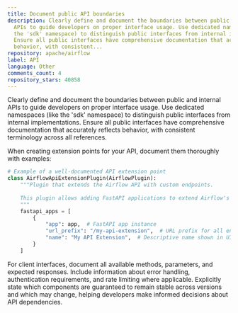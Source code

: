 ```yaml
---
title: Document public API boundaries
description: Clearly define and document the boundaries between public and internal
  APIs to guide developers on proper interface usage. Use dedicated namespaces (like
  the 'sdk' namespace) to distinguish public interfaces from internal implementations.
  Ensure all public interfaces have comprehensive documentation that accurately reflects
  behavior, with consistent...
repository: apache/airflow
label: API
language: Other
comments_count: 4
repository_stars: 40858
---
```


Clearly define and document the boundaries between public and internal APIs to guide developers on proper interface usage. Use dedicated namespaces (like the 'sdk' namespace) to distinguish public interfaces from internal implementations. Ensure all public interfaces have comprehensive documentation that accurately reflects behavior, with consistent terminology across all references.

When creating extension points for your API, document them thoroughly with examples:

```python
# Example of a well-documented API extension point
class AirflowApiExtensionPlugin(AirflowPlugin):
    """Plugin that extends the Airflow API with custom endpoints.
    
    This plugin allows adding FastAPI applications to extend Airflow's API.
    """
    fastapi_apps = [
        {
            "app": app,  # FastAPI app instance
            "url_prefix": "/my-api-extension",  # URL prefix for all endpoints
            "name": "My API Extension",  # Descriptive name shown in UI
        }
    ]
```

For client interfaces, document all available methods, parameters, and expected responses. Include information about error handling, authentication requirements, and rate limiting where applicable. Explicitly state which components are guaranteed to remain stable across versions and which may change, helping developers make informed decisions about API dependencies.
